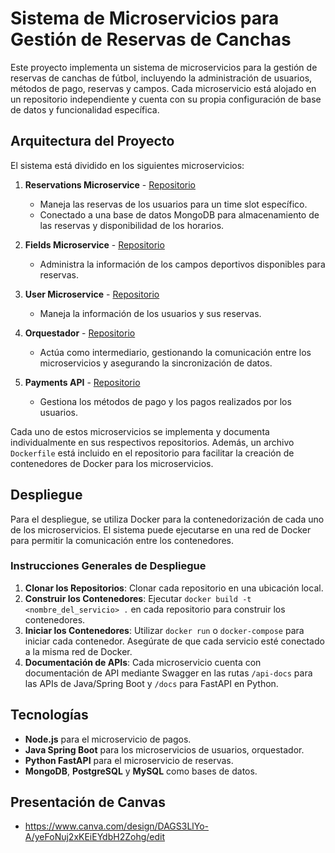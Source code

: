 # Sistema de Microservicios para Gestión de Reservas de Canchas

Este proyecto implementa un sistema de microservicios para la gestión de reservas de canchas de fútbol, incluyendo la administración de usuarios, métodos de pago, reservas y campos. Cada microservicio está alojado en un repositorio independiente y cuenta con su propia configuración de base de datos y funcionalidad específica.

## Arquitectura del Proyecto

El sistema está dividido en los siguientes microservicios:

1. **Reservations Microservice** - [Repositorio](https://github.com/mateormz/reservations-microservice)
   - Maneja las reservas de los usuarios para un time slot específico.
   - Conectado a una base de datos MongoDB para almacenamiento de las reservas y disponibilidad de los horarios.

2. **Fields Microservice** - [Repositorio](https://github.com/mateormz/fields-microservice)
   - Administra la información de los campos deportivos disponibles para reservas.

3. **User Microservice** - [Repositorio](https://github.com/mateormz/user-microservice)
   - Maneja la información de los usuarios y sus reservas.

4. **Orquestador** - [Repositorio](https://github.com/mateormz/orquestador)
   - Actúa como intermediario, gestionando la comunicación entre los microservicios y asegurando la sincronización de datos.

5. **Payments API** - [Repositorio](https://github.com/joelm2405/payments-api)
   - Gestiona los métodos de pago y los pagos realizados por los usuarios.

Cada uno de estos microservicios se implementa y documenta individualmente en sus respectivos repositorios. Además, un archivo `Dockerfile` está incluido en el repositorio para facilitar la creación de contenedores de Docker para los microservicios.

## Despliegue

Para el despliegue, se utiliza Docker para la contenedorización de cada uno de los microservicios. El sistema puede ejecutarse en una red de Docker para permitir la comunicación entre los contenedores.

### Instrucciones Generales de Despliegue

1. **Clonar los Repositorios**: Clonar cada repositorio en una ubicación local.
2. **Construir los Contenedores**: Ejecutar `docker build -t <nombre_del_servicio> .` en cada repositorio para construir los contenedores.
3. **Iniciar los Contenedores**: Utilizar `docker run` o `docker-compose` para iniciar cada contenedor. Asegúrate de que cada servicio esté conectado a la misma red de Docker.
4. **Documentación de APIs**: Cada microservicio cuenta con documentación de API mediante Swagger en las rutas `/api-docs` para las APIs de Java/Spring Boot y `/docs` para FastAPI en Python.

## Tecnologías

- **Node.js** para el microservicio de pagos.
- **Java Spring Boot** para los microservicios de usuarios, orquestador.
- **Python FastAPI** para el microservicio de reservas.
- **MongoDB**, **PostgreSQL** y **MySQL** como bases de datos.

## Presentación de Canvas

- https://www.canva.com/design/DAGS3LlYo-A/yeFoNuj2xKEiEYdbH2Zohg/edit
